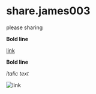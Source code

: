 # share.james003
please sharing

**Bold line**


[link](http://www.naver.com)

**Bold line**

_italic text_

![link](http://kostaworld.org/homepage_30th/board/gallery/AFRICA)


